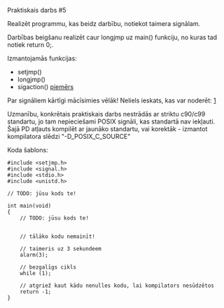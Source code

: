 Praktiskais darbs #5

Realizēt programmu, kas beidz darbību, notiekot taimera signālam.

Darbības beigšanu realizēt caur longjmp uz main() funkciju, no kuras tad notiek return 0;.

Izmantojamās funkcijas:

* setjmp()
* longjmp()
* sigaction()  [piemērs](http://www.gnu.org/software/libc/manual/html_node/Sigaction-Function-Example.html)

Par signāliem kārtīgi mācīsimies vēlāk! Neliels ieskats, kas var noderēt: [1](https://www.gnu.org/software/libc/manual/html_node/Handler-Returns.html#Handler-Returns)

Uzmanību, konkrētais praktiskais darbs nestrādās ar striktu c90/c99 standartu, jo tam nepieciešami POSIX signāli, kas standartā nav iekļauti. Šajā PD atļauts kompilēt ar jaunāko standartu, vai korektāk - izmantot kompilatora slēdzi "-D_POSIX_C_SOURCE"

Koda šablons:

```
#include <setjmp.h>
#include <signal.h>
#include <stdio.h>
#include <unistd.h>

// TODO: jūsu kods te!

int main(void)
{
    // TODO: jūsu kods te!


    // tālāko kodu nemainīt!

    // taimeris uz 3 sekundeem
    alarm(3);

    // bezgalīgs cikls
    while (1);

    // atgriež kaut kādu nenulles kodu, lai kompilators nesūdzētos
    return -1;
}
```